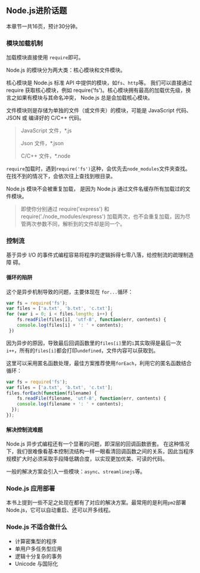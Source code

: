 ## Node.js进阶话题

本章节一共16页，预计30分钟。

### 模块加载机制

加载模块直接使用 `require`即可。

Node.js 的模块分为两大类：核心模块和文件模块。

核心模块是 Node.js 标准 API 中提供的模块，如`fs`、`http`等。 我们可以直接通过 require 获取核心模块，例如 require('fs')。核心模块拥有最高的加载优先级，换言之如果有模块与其命名冲突， Node.js 总是会加载核心模块。 

文件模块则是存储为单独的文件（或文件夹）的模块，可能是 JavaScript 代码、JSON 或 编译好的 C/C++ 代码。

> JavaScript 文件，*.js
>
> Json 文件，*.json
>
> C/C++ 文件，*.node

`require`加载时，遇到`require('fs')`这种，会优先去` node_modules `文件夹查找。在找不到的情况下，会依次往上查找到根目录。

 Node.js 模块不会被重复加载， 是因为 Node.js 通过文件名缓存所有加载过的文件模块。

>  即使你分别通过 require('express') 和 require('./node_modules/express') 加载两次，也不会重复加载，因为尽管两次参数不同，解析到的文件却是同一个。 

### 控制流

 基于异步 I/O 的事件式编程容易将程序的逻辑拆得七零八落，给控制流的疏理制造障 碍。 

#### 循环的陷阱

这个是异步机制导致的问题，主要体现在 `for...`循环：

```js
var fs = require('fs');
var files = ['a.txt', 'b.txt', 'c.txt'];
for (var i = 0; i < files.length; i++) {
 	fs.readFile(files[i], 'utf-8', function(err, contents) {
 	console.log(files[i] + ': ' + contents);
 })
```

因为异步的原因，导致最后回调函数里的`files[i]`里的`i`其实取得是最后一次`i++`，所有的`files[i]`都会打印`undefined`，文件内容可以获取到。

这里可以采用匿名函数处理，最佳方案推荐使用`forEach`，利用它的匿名函数结合循环：

```js
var fs = require('fs');
var files = ['a.txt', 'b.txt', 'c.txt'];
files.forEach(function(filename) {
 	fs.readFile(filename, 'utf-8', function(err, contents) {
 	console.log(filename + ': ' + contents);
  });
}); 
```

#### 解决控制流难题

 Node.js 异步式编程还有一个显著的问题，即深层的回调函数嵌套。 在这种情况下，我们很难像看基本控制流结构一样一眼看清回调函数之间的关系，因此当程序规模扩大时必须采取手段降低耦合度，以实现更加优美、可读的代码。 

一般的解决方案会引入一些模块：` async `、` streamlinejs `等。

### Node.js 应用部署

本书上提到一些不足之处现在都有了对应的解决方案。最常用的是利用`pm2`部署Node.js，它可以自动重启、还可以开多线程。

### Node.js 不适合做什么

- 计算密集型的程序 
- 单用户多任务型应用 
- 逻辑十分复杂的事务 
- Unicode 与国际化 

